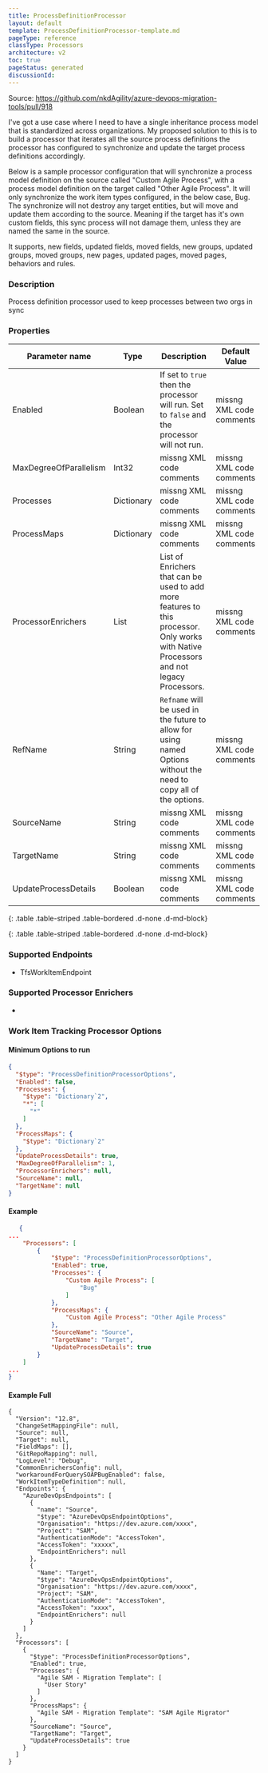 ```yaml
---
title: ProcessDefinitionProcessor
layout: default
template: ProcessDefinitionProcessor-template.md
pageType: reference
classType: Processors
architecture: v2
toc: true
pageStatus: generated
discussionId: 
---
```



Source: https://github.com/nkdAgility/azure-devops-migration-tools/pull/918

I've got a use case where I need to have a single inheritance process model that is standardized across organizations. My proposed solution to this is to build a processor that iterates all the source process definitions the processor has configured to synchronize and update the target process definitions accordingly.

Below is a sample processor configuration that will synchronize a process model definition on the source called "Custom Agile Process", with a process model definition on the target called "Other Agile Process". It will only synchronize the work item types configured, in the below case, Bug. The synchronize will not destroy any target entities, but will move and update them according to the source. Meaning if the target has it's own custom fields, this sync process will not damage them, unless they are named the same in the source.

It supports, new fields, updated fields, moved fields, new groups, updated groups, moved groups, new pages, updated pages, moved pages, behaviors and rules.

### Description

Process definition processor used to keep processes between two orgs in sync

### Properties

| Parameter name         | Type    | Description                              | Default Value                            |
|------------------------|---------|------------------------------------------|------------------------------------------|
| Enabled | Boolean | If set to `true` then the processor will run. Set to `false` and the processor will not run. | missng XML code comments |
| MaxDegreeOfParallelism | Int32 | missng XML code comments | missng XML code comments |
| Processes | Dictionary | missng XML code comments | missng XML code comments |
| ProcessMaps | Dictionary | missng XML code comments | missng XML code comments |
| ProcessorEnrichers | List | List of Enrichers that can be used to add more features to this processor. Only works with Native Processors and not legacy Processors. | missng XML code comments |
| RefName | String | `Refname` will be used in the future to allow for using named Options without the need to copy all of the options. | missng XML code comments |
| SourceName | String | missng XML code comments | missng XML code comments |
| TargetName | String | missng XML code comments | missng XML code comments |
| UpdateProcessDetails | Boolean | missng XML code comments | missng XML code comments |
{: .table .table-striped .table-bordered .d-none .d-md-block}

{: .table .table-striped .table-bordered .d-none .d-md-block}

### Supported Endpoints

- TfsWorkItemEndpoint

### Supported Processor Enrichers

- 


### Work Item Tracking Processor Options


#### Minimum Options to run

```JSON
{
  "$type": "ProcessDefinitionProcessorOptions",
  "Enabled": false,
  "Processes": {
    "$type": "Dictionary`2",
    "*": [
      "*"
    ]
  },
  "ProcessMaps": {
    "$type": "Dictionary`2"
  },
  "UpdateProcessDetails": true,
  "MaxDegreeOfParallelism": 1,
  "ProcessorEnrichers": null,
  "SourceName": null,
  "TargetName": null
}
```

#### Example 


```JSON
   {
...
    "Processors": [
        {
            "$type": "ProcessDefinitionProcessorOptions",
            "Enabled": true,
            "Processes": {
                "Custom Agile Process": [
                    "Bug"
                ]
            },
            "ProcessMaps": {
                "Custom Agile Process": "Other Agile Process"
            },
            "SourceName": "Source",
            "TargetName": "Target",
            "UpdateProcessDetails": true
        }
    ]
...
}
```

#### Example Full

```
{
  "Version": "12.8",
  "ChangeSetMappingFile": null,
  "Source": null,
  "Target": null,
  "FieldMaps": [],
  "GitRepoMapping": null,
  "LogLevel": "Debug",
  "CommonEnrichersConfig": null,
  "workaroundForQuerySOAPBugEnabled": false,
  "WorkItemTypeDefinition": null,
  "Endpoints": {
    "AzureDevOpsEndpoints": [
      {
        "name": "Source",
        "$type": "AzureDevOpsEndpointOptions",
        "Organisation": "https://dev.azure.com/xxxx",
        "Project": "SAM",
        "AuthenticationMode": "AccessToken",
        "AccessToken": "xxxxx",
        "EndpointEnrichers": null
      },
      {
        "Name": "Target",
        "$type": "AzureDevOpsEndpointOptions",
        "Organisation": "https://dev.azure.com/xxxx",
        "Project": "SAM",
        "AuthenticationMode": "AccessToken",
        "AccessToken": "xxxx",
        "EndpointEnrichers": null
      }
    ]
  },
  "Processors": [
    {
      "$type": "ProcessDefinitionProcessorOptions",
      "Enabled": true,
      "Processes": {
        "Agile SAM - Migration Template": [
          "User Story"
        ]
      },
      "ProcessMaps": {
        "Agile SAM - Migration Template": "SAM Agile Migrator"
      },
      "SourceName": "Source",
      "TargetName": "Target",
      "UpdateProcessDetails": true
    }
  ]
}
```
